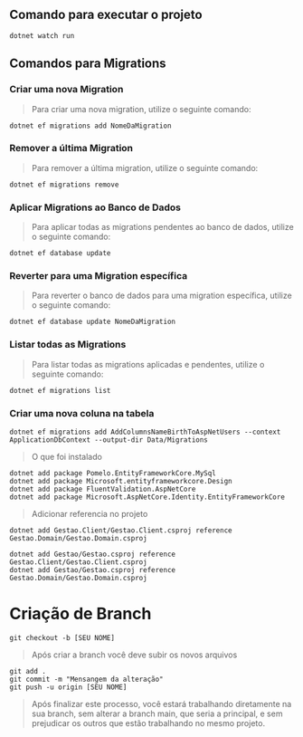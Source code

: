 ## Comando para executar o projeto

```
dotnet watch run
```

## Comandos para Migrations

### Criar uma nova Migration

> Para criar uma nova migration, utilize o seguinte comando:

```
dotnet ef migrations add NomeDaMigration
```

### Remover a última Migration

> Para remover a última migration, utilize o seguinte comando:

```
dotnet ef migrations remove
```

### Aplicar Migrations ao Banco de Dados

> Para aplicar todas as migrations pendentes ao banco de dados, utilize o seguinte comando:

```
dotnet ef database update
```

### Reverter para uma Migration específica

> Para reverter o banco de dados para uma migration específica, utilize o seguinte comando:

```
dotnet ef database update NomeDaMigration
```

### Listar todas as Migrations

> Para listar todas as migrations aplicadas e pendentes, utilize o seguinte comando:

```
dotnet ef migrations list
```

### Criar uma nova coluna na tabela

```
dotnet ef migrations add AddColumnsNameBirthToAspNetUsers --context ApplicationDbContext --output-dir Data/Migrations
```

> O que foi instalado

```
dotnet add package Pomelo.EntityFrameworkCore.MySql
dotnet add package Microsoft.entityframeworkcore.Design
dotnet add package FluentValidation.AspNetCore
dotnet add package Microsoft.AspNetCore.Identity.EntityFrameworkCore
```

> Adicionar referencia no projeto

```
dotnet add Gestao.Client/Gestao.Client.csproj reference Gestao.Domain/Gestao.Domain.csproj

dotnet add Gestao/Gestao.csproj reference Gestao.Client/Gestao.Client.csproj
dotnet add Gestao/Gestao.csproj reference Gestao.Domain/Gestao.Domain.csproj
```

# Criação de Branch

```
git checkout -b [SEU NOME]
```

> Após criar a branch você deve subir os novos arquivos

```
git add .
git commit -m "Mensangem da alteração"
git push -u origin [SEU NOME]
```

> Após finalizar este processo, você estará trabalhando diretamente na sua branch, sem alterar a branch main, que seria a principal, e sem prejudicar os outros que estão trabalhando no mesmo projeto.
